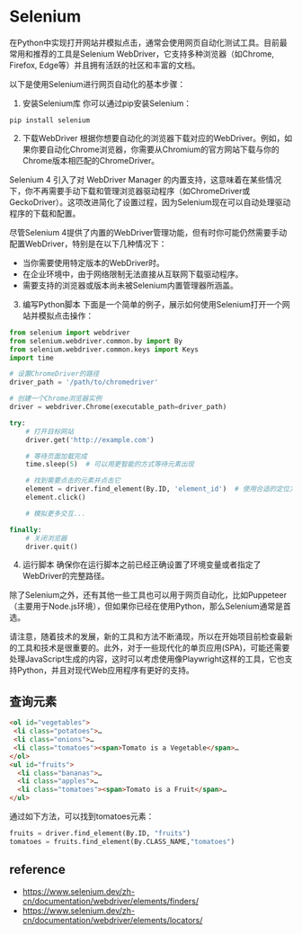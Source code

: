 # Selenium
在Python中实现打开网站并模拟点击，通常会使用网页自动化测试工具。目前最常用和推荐的工具是Selenium WebDriver，它支持多种浏览器（如Chrome, Firefox, Edge等）并且拥有活跃的社区和丰富的文档。

以下是使用Selenium进行网页自动化的基本步骤：

1. 安装Selenium库
你可以通过pip安装Selenium：
```
pip install selenium
```

2. 下载WebDriver
根据你想要自动化的浏览器下载对应的WebDriver。例如，如果你要自动化Chrome浏览器，你需要从Chromium的官方网站下载与你的Chrome版本相匹配的ChromeDriver。

Selenium 4 引入了对 WebDriver Manager 的内置支持，这意味着在某些情况下，你不再需要手动下载和管理浏览器驱动程序（如ChromeDriver或GeckoDriver）。这项改进简化了设置过程，因为Selenium现在可以自动处理驱动程序的下载和配置。

尽管Selenium 4提供了内置的WebDriver管理功能，但有时你可能仍然需要手动配置WebDriver，特别是在以下几种情况下：
- 当你需要使用特定版本的WebDriver时。
- 在企业环境中，由于网络限制无法直接从互联网下载驱动程序。
- 需要支持的浏览器或版本尚未被Selenium内置管理器所涵盖。


3. 编写Python脚本
下面是一个简单的例子，展示如何使用Selenium打开一个网站并模拟点击操作：

```python
from selenium import webdriver
from selenium.webdriver.common.by import By
from selenium.webdriver.common.keys import Keys
import time

# 设置ChromeDriver的路径
driver_path = '/path/to/chromedriver'

# 创建一个Chrome浏览器实例
driver = webdriver.Chrome(executable_path=driver_path)

try:
    # 打开目标网站
    driver.get('http://example.com')

    # 等待页面加载完成
    time.sleep(5)  # 可以用更智能的方式等待元素出现

    # 找到需要点击的元素并点击它
    element = driver.find_element(By.ID, 'element_id')  # 使用合适的定位方式
    element.click()

    # 模拟更多交互...

finally:
    # 关闭浏览器
    driver.quit()
```

4. 运行脚本
确保你在运行脚本之前已经正确设置了环境变量或者指定了WebDriver的完整路径。

除了Selenium之外，还有其他一些工具也可以用于网页自动化，比如Puppeteer（主要用于Node.js环境），但如果你已经在使用Python，那么Selenium通常是首选。

请注意，随着技术的发展，新的工具和方法不断涌现，所以在开始项目前检查最新的工具和技术是很重要的。此外，对于一些现代化的单页应用(SPA)，可能还需要处理JavaScript生成的内容，这时可以考虑使用像Playwright这样的工具，它也支持Python，并且对现代Web应用程序有更好的支持。


## 查询元素
```html
<ol id="vegetables">
 <li class="potatoes">…
 <li class="onions">…
 <li class="tomatoes"><span>Tomato is a Vegetable</span>…
</ol>
<ul id="fruits">
  <li class="bananas">…
  <li class="apples">…
  <li class="tomatoes"><span>Tomato is a Fruit</span>…
</ul>
```
通过如下方法，可以找到tomatoes元素：
```python
fruits = driver.find_element(By.ID, "fruits")
tomatoes = fruits.find_element(By.CLASS_NAME,"tomatoes")
```

## reference
- https://www.selenium.dev/zh-cn/documentation/webdriver/elements/finders/
- https://www.selenium.dev/zh-cn/documentation/webdriver/elements/locators/